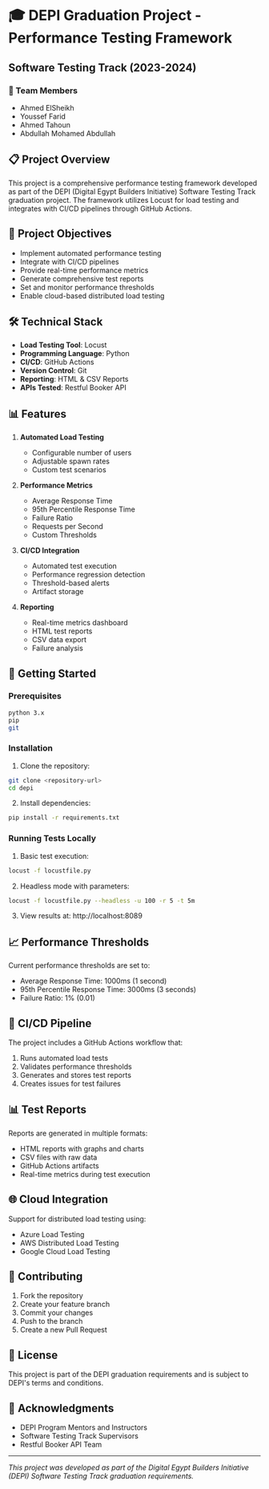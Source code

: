# 🎓 DEPI Graduation Project - Performance Testing Framework

## Software Testing Track (2023-2024)

### 👥 Team Members
- Ahmed ElSheikh
- Youssef Farid
- Ahmed Tahoun
- Abdullah Mohamed Abdullah

## 📋 Project Overview
This project is a comprehensive performance testing framework developed as part of the DEPI (Digital Egypt Builders Initiative) Software Testing Track graduation project. The framework utilizes Locust for load testing and integrates with CI/CD pipelines through GitHub Actions.

## 🎯 Project Objectives
- Implement automated performance testing
- Integrate with CI/CD pipelines
- Provide real-time performance metrics
- Generate comprehensive test reports
- Set and monitor performance thresholds
- Enable cloud-based distributed load testing

## 🛠 Technical Stack
- **Load Testing Tool**: Locust
- **Programming Language**: Python
- **CI/CD**: GitHub Actions
- **Version Control**: Git
- **Reporting**: HTML & CSV Reports
- **APIs Tested**: Restful Booker API

## 📊 Features
1. **Automated Load Testing**
   - Configurable number of users
   - Adjustable spawn rates
   - Custom test scenarios

2. **Performance Metrics**
   - Average Response Time
   - 95th Percentile Response Time
   - Failure Ratio
   - Requests per Second
   - Custom Thresholds

3. **CI/CD Integration**
   - Automated test execution
   - Performance regression detection
   - Threshold-based alerts
   - Artifact storage

4. **Reporting**
   - Real-time metrics dashboard
   - HTML test reports
   - CSV data export
   - Failure analysis

## 🚀 Getting Started

### Prerequisites
```bash
python 3.x
pip
git
```

### Installation
1. Clone the repository:
```bash
git clone <repository-url>
cd depi
```

2. Install dependencies:
```bash
pip install -r requirements.txt
```

### Running Tests Locally
1. Basic test execution:
```bash
locust -f locustfile.py
```

2. Headless mode with parameters:
```bash
locust -f locustfile.py --headless -u 100 -r 5 -t 5m
```

3. View results at: http://localhost:8089

## 📈 Performance Thresholds
Current performance thresholds are set to:
- Average Response Time: 1000ms (1 second)
- 95th Percentile Response Time: 3000ms (3 seconds)
- Failure Ratio: 1% (0.01)

## 🔄 CI/CD Pipeline
The project includes a GitHub Actions workflow that:
1. Runs automated load tests
2. Validates performance thresholds
3. Generates and stores test reports
4. Creates issues for test failures

## 📊 Test Reports
Reports are generated in multiple formats:
- HTML reports with graphs and charts
- CSV files with raw data
- GitHub Actions artifacts
- Real-time metrics during test execution

## 🌐 Cloud Integration
Support for distributed load testing using:
- Azure Load Testing
- AWS Distributed Load Testing
- Google Cloud Load Testing

## 📝 Contributing
1. Fork the repository
2. Create your feature branch
3. Commit your changes
4. Push to the branch
5. Create a new Pull Request

## 📄 License
This project is part of the DEPI graduation requirements and is subject to DEPI's terms and conditions.

## 🙏 Acknowledgments
- DEPI Program Mentors and Instructors
- Software Testing Track Supervisors
- Restful Booker API Team

---
*This project was developed as part of the Digital Egypt Builders Initiative (DEPI) Software Testing Track graduation requirements.* 
